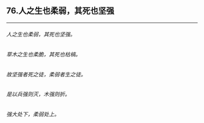 ## 76.人之生也柔弱，其死也坚强
---


###### 人之生也柔弱，其死也坚强。

###### 草木之生也柔脆，其死也枯槁。

###### 故坚强者死之徒，柔弱者生之徒。

###### 是以兵强则灭，木强则折。

###### 强大处下，柔弱处上。

###### 

